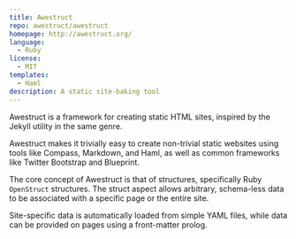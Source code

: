 ```yaml
---
title: Awestruct
repo: awestruct/awestruct
homepage: http://awestruct.org/
language:
  - Ruby
license:
  - MIT
templates:
  - Haml
description: A static site-baking tool
---
```


Awestruct is a framework for creating static HTML sites, inspired by the Jekyll utility in the same genre.

Awestruct makes it trivially easy to create non-trivial static websites using tools like Compass, Markdown, and Haml, as well as common frameworks like Twitter Bootstrap and Blueprint.

The core concept of Awestruct is that of structures, specifically Ruby `OpenStruct` structures. The struct aspect allows arbitrary, schema-less data to be associated with a specific page or the entire site.

Site-specific data is automatically loaded from simple YAML files, while data can be provided on pages using a front-matter prolog.
